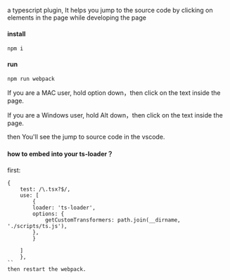 a typescript plugin,
It helps you jump to the source code by clicking on elements in the page while developing the page
#### install
```
npm i 
```
#### run 

```
npm run webpack
```

If you are a MAC user, hold option down，then click on the text inside the page.

If you are a Windows user, hold Alt down，then click on the text inside the page.

then You'll see the jump to source code in the vscode.

#### how to embed into your ts-loader？
first:
```
{
    test: /\.tsx?$/,
    use: [
        {
        loader: 'ts-loader',
        options: {
            getCustomTransformers: path.join(__dirname, './scripts/ts.js'),
        },
        }

    ]
    },
``
then restart the webpack.

